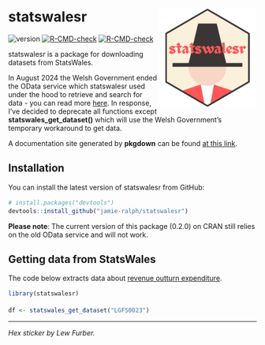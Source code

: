 # statswalesr <a href='https://jamie-ralph.github.io/statswalesr/'><img src="man/figures/statswalesr.png" align="right" width="200"/></a>

<!-- badges: start -->

![version](https://img.shields.io/badge/version-0.3.0-orange)
[![R-CMD-check](https://github.com/jamie-ralph/statswalesr/workflows/R-CMD-check/badge.svg)](https://github.com/jamie-ralph/statswalesr/actions)
[![R-CMD-check](https://github.com/jamie-ralph/statswalesr/actions/workflows/R-CMD-check.yaml/badge.svg)](https://github.com/jamie-ralph/statswalesr/actions/workflows/R-CMD-check.yaml)
<!-- badges: end -->

statswalesr is a package for downloading datasets from StatsWales.

In August 2024 the Welsh Government ended the OData service which
statswalesr used under the hood to retrieve and search for data - you
can read more
[here](https://digitalanddata.blog.gov.wales/2024/08/19/further-update-for-statswales-odata-users/).
In response, I’ve decided to deprecate all functions except
**statswales_get_dataset()** which will use the Welsh Government’s
temporary workaround to get data.

A documentation site generated by **pkgdown** can be found [at this
link](https://jamie-ralph.github.io/statswalesr/).

## Installation

You can install the latest version of statswalesr from GitHub:

``` r
# install.packages("devtools")
devtools::install_github("jamie-ralph/statswalesr")
```

**Please note**: The current version of this package (0.2.0) on CRAN
still relies on the old OData service and will not work.

## Getting data from StatsWales

The code below extracts data about [revenue outturn
expenditure](https://statswales.gov.wales/Catalogue/Local-Government/Finance/Revenue/Outturn/revenueoutturnexpenditure-by-authority).

``` r
library(statswalesr)

df <- statswales_get_dataset("LGFS0023")
```

------------------------------------------------------------------------

*Hex sticker by Lew Furber.*
